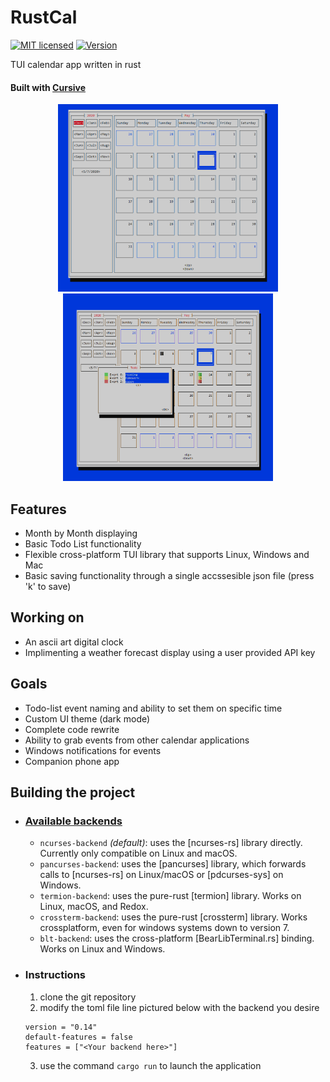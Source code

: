 # RustCal
[![MIT licensed](https://img.shields.io/badge/license-MIT-blue.svg)](./LICENSE)
[![Version](https://img.shields.io/badge/version-v0.1-orange)](https://github.com/egol/RustCal)


TUI calendar app written in rust
#### Built with [Cursive](https://github.com/gyscos/cursive)
 
<p align="center">
  <img height=300 src="./images/3.PNG">
  <img height=300 src="./images/4.PNG">
</p>

## Features
 * Month by Month displaying
 * Basic Todo List functionality
 * Flexible cross-platform TUI library that supports Linux, Windows and Mac
 * Basic saving functionality through a single accssesible json file (press 'k' to save)
## Working on
 - An ascii art digital clock
 - Implimenting a weather forecast display using a user provided API key
## Goals
 - Todo-list event naming and ability to set them on specific time
 - Custom UI theme (dark mode)
 - Complete code rewrite
 - Ability to grab events from other calendar applications
 - Windows notifications for events
 - Companion phone app

## Building the project

 - ### [Available backends](https://github.com/gyscos/cursive/wiki/Backends)

    - `ncurses-backend` _(default)_: uses the [ncurses-rs] library directly. Currently only compatible on Linux and macOS. 
    - `pancurses-backend`: uses the [pancurses] library, which forwards calls to [ncurses-rs] on Linux/macOS or [pdcurses-sys] on Windows. 
    - `termion-backend`: uses the pure-rust [termion] library. Works on Linux, macOS, and Redox.
    - `crossterm-backend`: uses the pure-rust [crossterm] library. Works crossplatform, even for windows systems down to version 7.
    - `blt-backend`: uses the cross-platform [BearLibTerminal.rs] binding. Works on Linux and Windows.
 - ### Instructions
    1. clone the git repository
    2. modify the toml file line pictured below with the backend you desire
    ```[dependencies.cursive]
   version = "0.14"
   default-features = false
   features = ["<Your backend here>"]
   ```
    3. use the command `cargo run` to launch the application
